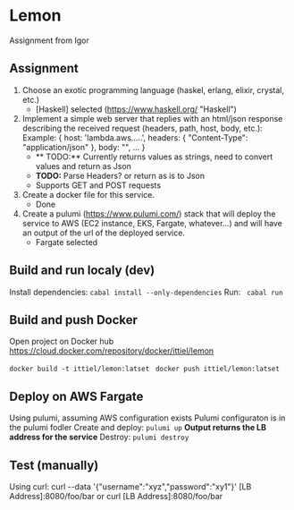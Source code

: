 # Lemon
Assignment from Igor

## Assignment
1. Choose an exotic programming language (haskel, erlang, elixir, crystal, etc.)
	* [Haskell] selected (https://www.haskell.org/ "Haskell")
2. Implement a simple web server that replies with an html/json response describing 
  the received request (headers, path, host, body, etc.):
   Example: { host: 'lambda.aws.....', headers: { "Content-Type": "application/json" }, body: "", ... }
	* ** TODO:** Currently returns values as strings, need to convert values and return as Json
	* **TODO:** Parse Headers? or return as is to Json
	* Supports GET and POST requests
3. Create a docker file for this service.
	* Done
4. Create a pulumi (https://www.pulumi.com/) stack that will deploy the service to AWS (EC2 instance, EKS, Fargate, whatever...) and will have an output of the url of the deployed service.
	* Fargate selected 
	
	
## Build and run localy (dev)
Install dependencies:
```cabal install --only-dependencies```
Run:
``` cabal run```

## Build and push Docker
Open project on Docker hub
https://cloud.docker.com/repository/docker/ittiel/lemon

```docker build -t ittiel/lemon:latset ```
```docker push ittiel/lemon:latset ```

## Deploy on AWS Fargate
Using pulumi, assuming AWS configuration exists
Pulumi configuraton is in the pulumi fodler
Create and deploy:
```pulumi up```
**Output returns the LB address for the service**
Destroy:
```pulumi destroy```

## Test (manually)
Using curl:
curl --data '{"username":"xyz","password":"xy1"}'  [LB Address]:8080/foo/bar
or
curl [LB Address]:8080/foo/bar
